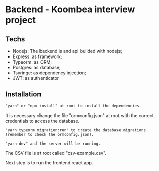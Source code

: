 # Backend - Koombea interview project

## Techs

- Nodejs: The backend is and api builded with nodejs;
- Express: as framework;
- Typeorm: as ORM;
- Postgres: as database;
- Tsyringe: as dependency injection;
- JWT: as authenticator

## Installation
```
"yarn" or "npm install" at root to install the dependencies.
```
It is necessary change the file "ormconfig.json" at root with the correct credentials to access the database.
```
"yarn typeorm migration:run" to create the database migrations (remember to check the ormconfig.json).
```
```
"yarn dev" and the server will be running.
```
The CSV file is at root called "csv-example.csv".

Next step is to run the frontend react app.
